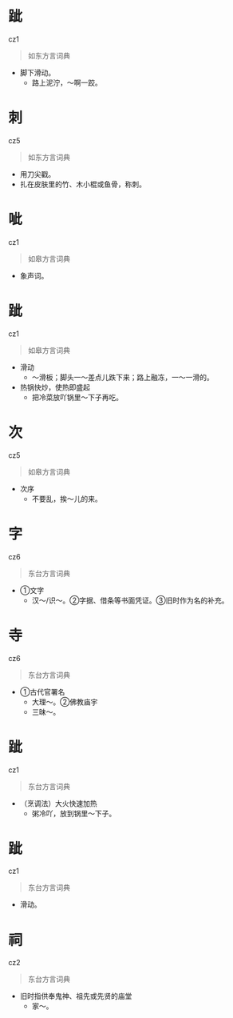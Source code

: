 # 跐
cz1
> 如东方言词典
- 脚下滑动。
  - 路上泥泞，～啊一跤。

# 刺
cz5
> 如东方言词典
- 用刀尖戳。
- 扎在皮肤里的竹、木小棍或鱼骨，称刺。

# 呲
cz1
> 如皋方言词典
- 象声词。

# 跐
cz1
> 如皋方言词典
- 滑动
  - ～滑板；脚头一～差点儿跌下来；路上融冻，一～一滑的。
- 热锅快炒，使热即盛起
  - 把冷菜放吖锅里～下子再吃。

# 次
cz5
> 如皋方言词典
- 次序
  - 不要乱，挨～儿的来。



# 字
cz6
> 东台方言词典
- ①文字
  - 汉～/识～。②字据、借条等书面凭证。③旧时作为名的补充。

# 寺
cz6
> 东台方言词典
- ①古代官署名
  - 大理～。②佛教庙宇
  - 三昧～。

# 跐
cz1
> 东台方言词典
- （烹调法）大火快速加热
  - 粥冷吖，放到锅里～下子。

# 跐
cz1
> 东台方言词典
- 滑动。

# 祠
cz2
> 东台方言词典
- 旧时指供奉鬼神、祖先或先贤的庙堂
  - 家～。
